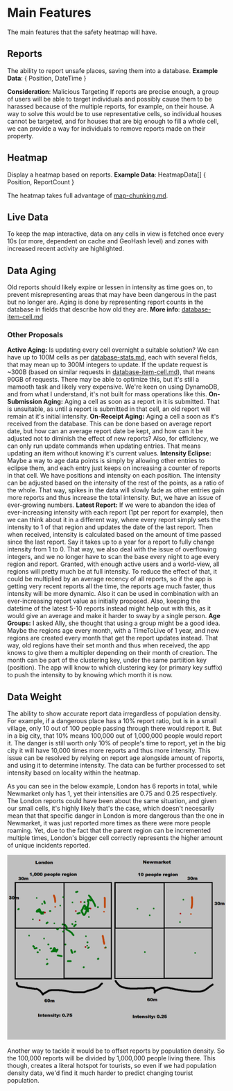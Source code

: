 # Main Features

The main features that the safety heatmap will have.

## Reports

The ability to report unsafe places, saving them into a database.
**Example Data**: { Position, DateTime }

**Consideration**: Malicious Targeting
If reports are precise enough, a group of users will be able to target individuals and possibly cause them to be harassed because of the multiple reports, for example, on their house. A way to solve this would be to use representative cells, so individual houses cannot be targeted, and for houses that are big enough to fill a whole cell, we can provide a way for individuals to remove reports made on their property.

## **Heatmap**

Display a heatmap based on reports.
**Example Data**: HeatmapData[] { Position, ReportCount }

The heatmap takes full advantage of [map-chunking.md](map-chunking.md).

## Live Data

To keep the map interactive, data on any cells in view is fetched once every 10s (or more, dependent on cache and GeoHash level) and zones with increased recent activity are highlighted.

## **Data Aging**

Old reports should likely expire or lessen in intensity as time goes on, to prevent misrepresenting areas that may have been dangerous in the past but no longer are. Aging is done by representing report counts in the database in fields that describe how old they are.
**More info**: [database-item-cell.md](database-item-cell.md) 

### Other Proposals

**Active Aging:** Is updating every cell overnight a suitable solution? We can have up to 100M cells as per [database-stats.md](database-stats.md), each with several fields, that may mean up to 300M integers to update. If the update request is ~300B (based on similar requests in [database-item-cell.md](database-item-cell.md)), that means 90GB of requests. There may be able to optimize this, but it's still a mamooth task and likely very expensive. We're keen on using DynamoDB, and from what I understand, it's not built for mass operations like this.
**On-Submission Aging:** Aging a cell as soon as a report in it is submitted. That is unsuitable, as until a report is submitted in that cell, an old report will remain at it's initial intensity.
**On-Receipt Aging:** Aging a cell a soon as it's received from the database. This can be done based on average report date, but how can an average report date be kept, and how can it be adjusted not to diminish the effect of new reports? Also, for efficiency, we can only run update commands when updating entries. That means updating an item without knowing it's current values.
**Intensity Eclipse:** Maybe a way to age data points is simply by allowing other entries to eclipse them, and each entry just keeps on increasing a counter of reports in that cell. We have positions and intensity on each position. The intensity can be adjusted based on the intensity of the rest of the points, as a ratio of the whole. That way, spikes in the data will slowly fade as other entries gain more reports and thus increase the total intensity. But, we have an issue of ever-growing numbers.
**Latest Report:** If we were to abandon the idea of ever-increasing intensity with each report (1pt per report for example), then we can think about it in a different way, where every report simply sets the intensity to 1 of that region and updates the date of the last report. Then when received, intensity is calculated based on the amount of time passed since the last report. Say it takes up to a year for a report to fully change intensity from 1 to 0. That way, we also deal with the issue of overflowing integers, and we no longer have to scan the base every night to age every region and report. 
Granted, with enough active users and a world-view, all regions will pretty much be at full intensity. To reduce the effect of that, it could be multiplied by an average recency of all reports, so if the app is getting very recent reports all the time, the reports age much faster, thus intensity will be more dynamic.
Also it can be used in combination with an ever-increasing report value as initially proposed.
Also, keeping the datetime of the latest 5-10 reports instead might help out with this, as it would give an average and make it harder to sway by a single person.
**Age Groups:** I asked Ally, she thought that using a group might be a good idea. Maybe the regions age every month, with a TimeToLive of 1 year, and new regions are created every month that get the report updates instead. That way, old regions have their set month and thus when received, the app knows to give them a multipler depending on their month of creation. The month can be part of the clustering key, under the same partiition key (position). The app will know to which clustering key (or primary key suffix) to push the intensity to by knowing which month it is now.

## Data Weight

The ability to show accurate report data irregardless of population density. For example, if a dangerous place has a 10% report ratio, but is in a small village, only 10 out of 100 people passing through there would report it. But in a big city, that 10% means 100,000 out of 1,000,000 people would report it. The danger is still worth only 10% of people's time to report, yet in the big city it will have 10,000 times more reports and thus more intensity. 
This issue can be resolved by relying on report age alongside amount of reports, and using it to determine intensity.
The data can be further processed to set intensity based on locality within the heatmap.

As you can see in the below example, London has 6 reports in total, while Newmarket only has 1, yet their intensities are 0.75 and 0.25 respectively. The London reports could have been about the same situation, and given our small cells, it's highly likely that's the case, which doesn't necesarily mean that that specific danger in London is more dangerous than the one in Newmarket, it was just reported more times as there were more people roaming.
Yet, due to the fact that the parent region can be incremented multiple times, London's bigger cell correctly represents the higher amount of unique incidents reported.

![region_population_in_parent_regions](img\region_population_in_parent_regions.png)

Another way to tackle it would be to offset reports by population density. So the 100,000 reports will be divided by 1,000,000 people living there. This though, creates a literal hotspot for tourists, so even if we had population density data, we'd find it much harder to predict changing tourist population.

